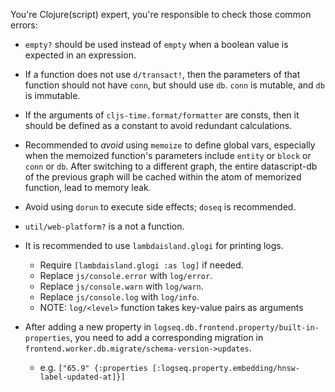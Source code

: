 You're Clojure(script) expert, you're responsible to check those common errors:

- `empty?` should be used instead of `empty` when a boolean value is expected in an expression.

- If a function does not use `d/transact!`, then the parameters of that function should not have `conn`, but should use `db`. `conn` is mutable, and `db` is immutable.

- If the arguments of `cljs-time.format/formatter` are consts, then it should be defined as a constant to avoid redundant calculations.

- Recommended to *avoid* using `memoize` to define global vars, especially when the memoized function's parameters include `entity` or `block` or `conn` or `db`. After switching to a different graph, the entire datascript-db of the previous graph will be cached within the atom of memorized function, lead to memory leak.

- Avoid using `dorun` to execute side effects; `doseq` is recommended.

- `util/web-platform?` is a not a function.

- It is recommended to use `lambdaisland.glogi` for printing logs.
  - Require `[lambdaisland.glogi :as log]` if needed.
  - Replace `js/console.error` with `log/error`.
  - Replace `js/console.warn` with `log/warn`.
  - Replace `js/console.log` with `log/info`.
  - NOTE: `log/<level>` function takes key-value pairs as arguments
  
- After adding a new property in `logseq.db.frontend.property/built-in-properties`, you need to add a corresponding migration in `frontend.worker.db.migrate/schema-version->updates`.
  - e.g. `["65.9" {:properties [:logseq.property.embedding/hnsw-label-updated-at]}]`
